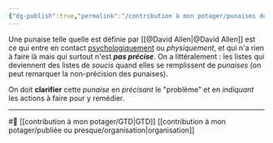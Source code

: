 ```yaml
---
{"dg-publish":true,"permalink":"/contribution à mon potager/punaises doivent être clarifiées 1/"}
---
```


Une punaise telle quelle est définie par [[@David Allen\|@David Allen]] est ce qui entre en contact [psychologiquement](psychologie.md) ou *physiquement*, et qui n'a rien à faire là mais qui surtout n'est ***pas précise***.
On a littéralement : les listes qui deviennent des listes de *soucis* quand elles se remplissent de *punaises* (on peut remarquer la non-précision des punaises).

On doit **clarifier** cette *punaise* en *précisant* le "problème" et en *indiquant* les actions à faire pour y remédier.

---
#🌱   [[contribution à mon potager/GTD\|GTD]] [[contribution à mon potager/publiée ou presque/organisation\|organisation]]